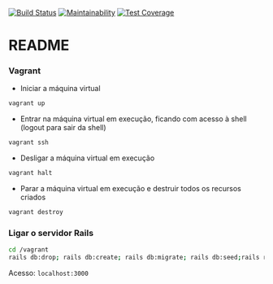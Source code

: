 [![Build Status](https://travis-ci.org/Tiago622/ESProject.svg?branch=master)](https://travis-ci.org/Tiago622/ESProject)
[![Maintainability](https://api.codeclimate.com/v1/badges/15af951dcfeb046b9c4a/maintainability)](https://codeclimate.com/github/Tiago622/ESProject/maintainability)
[![Test Coverage](https://api.codeclimate.com/v1/badges/15af951dcfeb046b9c4a/test_coverage)](https://codeclimate.com/github/Tiago622/ESProject/test_coverage)

# README

### Vagrant 

* Iniciar a máquina virtual 
```bash
vagrant up
```

* Entrar na máquina virtual em execução, ficando com acesso à shell (logout para sair da shell)
```bash
vagrant ssh
```

* Desligar a máquina virtual em execução
```bash
vagrant halt
```

* Parar a máquina virtual em execução e destruir todos os recursos criados
```bash
vagrant destroy
```

### Ligar o servidor Rails
```bash
cd /vagrant
rails db:drop; rails db:create; rails db:migrate; rails db:seed;rails r pdfreader/getEntry.rb;rails server -b 0.0.0.0
```
Acesso: `localhost:3000`

 